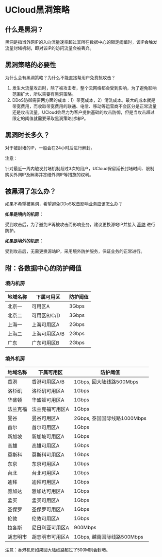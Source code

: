 

# UCloud黑洞策略

## 什么是黑洞？

黑洞是指当外网IP的入向流量速率超过其所在数据中心的限定阈值时，该IP会触发流量封堵机制，即对该IP的访问流量会被丢弃。

## 黑洞策略的必要性

为什么会有黑洞策略？为什么不能直接帮用户免费抗攻击？

1.  发生大流量攻击时，除了被攻击者，整个云网络都会受到影响，为了避免影响范围扩大，所以需要有黑洞策略。
2.  DDoS防御需要两方面的成本：1）带宽成本，2）清洗成本。最大的成本就是带宽费用，而收取带宽费用的联通、电信、移动等运营商不会区分是正常流量还是攻击流量。UCloud会尽力为客户提供基础的攻击防御，但是当攻击超过限定的阈值就需要采取黑洞策略封堵IP。

## 黑洞时长多久？

对于被封堵的IP，一般会在24小时后进行解封。

<wrap em>注意：

针对最近一周内触发封堵机制超过3次的用户，UCloud保留延长封堵时间、限制购买外网IP及解绑并冻结外网IP等措施的权利。</wrap>

## 被黑洞了怎么办？

如果不希望被黑洞，希望避免DDoS攻击影响业务应该怎么办？

**如果是境内的机房：**

受到攻击后，为了避免IP再被攻击而影响业务，建议更换源站IP并接入
[高防](/uantiddos/uads/README) 进行防护。

**如果是境外的机房：**

受到攻击后，无需更换源站IP，采用境外防护服务，保证业务的正常进行。

## 附：各数据中心的防护阈值

### 境内机房

| 地域名称 | 下属可用区    | 防护阈值  |
| ---- | -------- | ----- |
| 北京一  | 可用区A     | 3Gbps |
| 北京二  | 可用区B/C/D | 3Gbps |
| 上海一  | 上海可用区A   | 2Gbps |
| 上海二  | 上海可用区A/B | 2Gbps |
| 广东   | 广东可用区B   | 2Gbps |

### 境外机房
|地域名称|下属可用区|防护阈值|
|--------|----------|--------|
|香港	|香港可用区A/B|	1Gbps, 回大陆线路500Mbps|
|洛杉矶	|洛杉矶可用区A|	1Gbps|
|华盛顿	|华盛顿可用区A|	1Gbps|
|法兰克福|	法兰克福可用区A	|1Gbps|
|曼谷	|曼谷可用区A|	2Gbps, 泰国国际线路1000Mbps|
|首尔	|首尔可用区A|	1Gbps|
|新加坡	|新加坡可用区A| 1Gbps|
|高雄	|高雄可用区A|	1Gbps|
|莫斯科	|莫斯科可用区A|	1Gbps|
|东京	|东京可用区A|	1Gbps|
|台北	|台北可用区A|	1Gbps|
|迪拜	|迪拜可用区A|	1Gbps|
|雅加达	|雅加达可用区A|	1Gbps|
|孟买	|孟买可用区A|	1Gbps|
|圣保罗	|圣保罗可用区A|	1Gbps|
|伦敦	|伦敦可用区A|	1Gbps|
|拉各斯	|尼日利亚可用区A|	900Mbps|
|胡志明市	|胡志明市可用区A|	1Gbps, 越南国际线路500Mbps|

<wrap em>注意：香港机房如果回大陆线路超过了500M则会封堵。</wrap>

